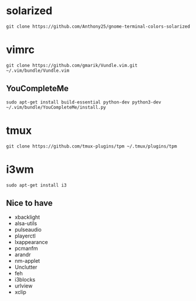 # solarized

`git clone https://github.com/Anthony25/gnome-terminal-colors-solarized`

# vimrc

`git clone https://github.com/gmarik/Vundle.vim.git ~/.vim/bundle/Vundle.vim`

## YouCompleteMe

```
sudo apt-get install build-essential python-dev python3-dev
~/.vim/bundle/YouCompleteMe/install.py
```

# tmux

`git clone https://github.com/tmux-plugins/tpm ~/.tmux/plugins/tpm`

# i3wm

`sudo apt-get install i3`

## Nice to have

* xbacklight
* alsa-utils
* pulseaudio
* playerctl
* lxappearance
* pcmanfm
* arandr
* nm-applet
* Unclutter
* feh
* i3blocks
* urlview
* xclip
